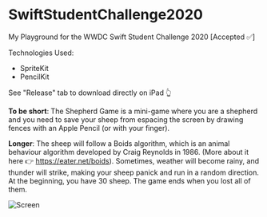 # SwiftStudentChallenge2020
My Playground for the WWDC Swift Student Challenge 2020 [Accepted ✅]



Technologies Used:
  - SpriteKit
  - PencilKit
  
  
  
  
  
  
See "Release" tab to download directly on iPad 👆





**To be short**: The Shepherd Game is a mini-game where you are a shepherd and you need to save your sheep from espacing the screen by drawing fences with an Apple Pencil (or with your finger).



**Longer**: The sheep will follow a Boids algorithm, which is an animal behaviour algorithm developed by Craig Reynolds in 1986. (More about it here 👉 https://eater.net/boids). Sometimes, weather will become rainy, and thunder will strike, making your sheep panick and run in a random direction. At the beginning, you have 30 sheep. The game ends when you lost all of them.



![Screen](https://madrau.fr/WWDC-Github/screen.jpeg)
